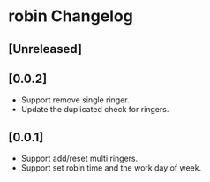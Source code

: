 <!-- Keep a Changelog guide -> https://keepachangelog.com -->

# robin Changelog

## [Unreleased]

## [0.0.2]

- Support remove single ringer.
- Update the duplicated check for ringers.

## [0.0.1]

- Support add/reset multi ringers.
- Support set robin time and the work day of week.
